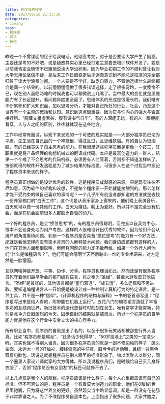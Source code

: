 ```yaml
---
title: 程序员的样子
date: 2017/06/16 21:35:36
categories:
- Living
tags:
- 程序员
- 样子
- 特征
---
```


昨晚一个不曾谋面的侄子给我电话，他刚高考完，对于是否要读大学产生了疑惑。主要还是考的不好吧，说是疑惑其实心里已经打定主意要去培训软件开发了。要是以前我肯定会愤愤不已跟他说读大学没卵用，因为毕业初期工作的不顺利曾让我对大学无用论坚信不疑，是后来工作日趋稳定后才逐渐意识到不能总是把混的差全部归咎于读大学浪费时间。一个人要是不学好，缺乏自驱力，不管他选择什么最终都会是同一个结果的。以前懵懵懂懂做了很多错误选择，走了很多弯路，一度懊悔不已，现在别人面临两难的时候我也可以稍微说上几嘴了。当中最大的变化就是思维能力有了长足提升，看问题角度更全面了。思维体系的形成是很漫长的，我们唯有不断累积和扩大知识面，加以思考分析，才能对自己所处的行业、社会，乃至这个世界有一个主观的概括和认知。意识到这点很重要，因为它与你内心的强大与否直接挂钩。“胸藏文墨虚若谷，腹有诗书气自华”，有的人深邃无比，有的人一眼便能看穿，人与人之间的区别，往往就体现在这些地方。

工作中经常有面试，纵观下来发现的一个可悲的现实就是——大部分程序员已沦为平庸，生生活在自己画的一个牢笼里，得过且过，且思维狭隘。有的自认为很洒脱，有的已经丧失了自主思考的能力。在我眼里这些程序员倒是更像一个技工，其职责就是将产品经理的构想机械式的翻译成代码。本应是最富创造力的一群人，结果一个个成了不会思考的代码机器，必须要有人监管着，否则都不知道怎样转了。按部就班的软件开发流程是为了减少结果的标准差，可很多人在这个过程当中忘记了程序员本来该的样子。<!-- more -->

程序员真正想做的是设计优秀的软件，这是程序员成就感的来源。只是现实往往不尽如意，因为软件的架构和设想，不是每个程序员一开始就能接触到的。那么怎样才能不受约束的做自己喜欢的事情呢？一个几乎所有创造者都知道的方法就是去找一份养家糊口的“白天工作”，这个词是从音乐家身上得来的，他们晚上表演音乐，白天就可以做一份其他的工作。白天为赚钱，晚上为爱好。所以并不是完全没有机会，而是在机会面前很多人都缺乏自驱的动力。

一个好的程序员，是会“换位思考”的。有的程序员很聪明，但完全以自我为中心，根本不会设身处地为用户考虑。这样的人很难设计出优秀的软件，因为他们不会从用户的角度看待问题。判断一个程序员是否具备“换位思考”的能力有一个好方法，那就是看他怎样向没有技术背景的人解释技术问题。我们身边应该都有这样的人，他们在其他方面都很聪明，但解释问题的能力却不敢恭维。如果一个外行人问他们“什么是编程语言？”，他们可能会嗯啊半天然后蹦出一堆的专业术语来，对方定然是一脸懵逼。

互联网精神是开放、平等、协作、分享。程序员也理当如此，然而还是有很多程序员死守着他们最早学会的那门编程语言，将之奉为“圣经”，甚至大肆攻击其他语言。“圣经”是最好的，其他语言都是“歪门邪道”、“战五渣”，多么迂腐和不思进取。要知道编程语言从一开始便是被设计成一种控制计算机行为的特定语言，是一种工具，并不是一种“信仰”。《计算机程序的结构与解释》一书的卷首语写道：“程序是写出来是给人看的，附带能在机器上运行”。五花八门的编程语言造就了丰富多彩的互联网世界，新旧技术的迭代更替时时刻刻在发生，唯有常学才能常新，特别是竞争力日趋激烈的今天，固步自封的结果就是被淘汰，所以一个程序员的自学能力就是他在这个行业中安身立命的核心竞争力。

所有职业当中，程序员的自黑是出了名的，以至于很多玩笑话都被那些行外人当真。比如“程序员都是屌丝“、“钱多话少死得早”、“50岁挂墙上”之类的一定没少听。其实也怪不得别人当真，因为很多程序员真的就是一副不修边幅的样子：蓬头垢面、永远大一号的T恤衫、腰线偏高的牛仔裤、脏兮兮的运动鞋，且统一背黑色双肩电脑包。话说这就是程序员在别人眼里的标准形象了。物以类聚人以群分，同一个圈里人家设计师就穿的大方得体。所以我说程序员们，是时候给自己买几身好衣服了，否则“程序员没有女朋友”的标签可就撕不去了。

以上几点仅是我个人的观察，程序员应该是什么样子，每个人心里都应该有自己的标准。但不可否认的是，程序员是一个有着莫大创造力的职业，他们在0和1的世界里驰骋，只为将这世界变的更好。虽然现实当中略显低调，却是一群没有花花肠子非常靠谱之人。为了不改程序员自黑本色，上面指出了很多问题，大家共勉之。